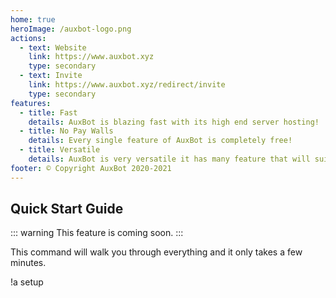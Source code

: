 ```yaml
---
home: true
heroImage: /auxbot-logo.png
actions:
  - text: Website
    link: https://www.auxbot.xyz
    type: secondary
  - text: Invite
    link: https://www.auxbot.xyz/redirect/invite
    type: secondary
features:
  - title: Fast
    details: AuxBot is blazing fast with its high end server hosting!
  - title: No Pay Walls
    details: Every single feature of AuxBot is completely free!
  - title: Versatile
    details: AuxBot is very versatile it has many feature that will suit any server!
footer: © Copyright AuxBot 2020-2021
---
```


## Quick Start Guide

::: warning
This feature is coming soon.
:::

This command will walk you through everything and it only takes a few minutes.

<ClientOnly>
  <DiscordMessages>
    <DiscordMessage profile="user">
      !a setup
    </DiscordMessage>
  </DiscordMessages>
</ClientOnly>
